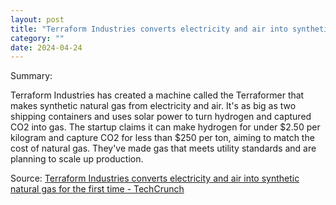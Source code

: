 ```yaml
---
layout: post
title: "Terraform Industries converts electricity and air into synthetic natural gas for the first time"
category: ""
date: 2024-04-24
---
```


Summary:

Terraform Industries has created a machine called the Terraformer that makes synthetic natural gas from electricity and air. It's as big as two shipping containers and uses solar power to turn hydrogen and captured CO2 into gas. The startup claims it can make hydrogen for under $2.50 per kilogram and capture CO2 for less than $250 per ton, aiming to match the cost of natural gas. They've made gas that meets utility standards and are planning to scale up production.

Source: [Terraform Industries converts electricity and air into synthetic natural gas for the first time - TechCrunch](https://techcrunch.com/2024/04/01/terraform-industries-converted-electricity-and-air-into-synthetic-natural-gas/?guccounter=1)
